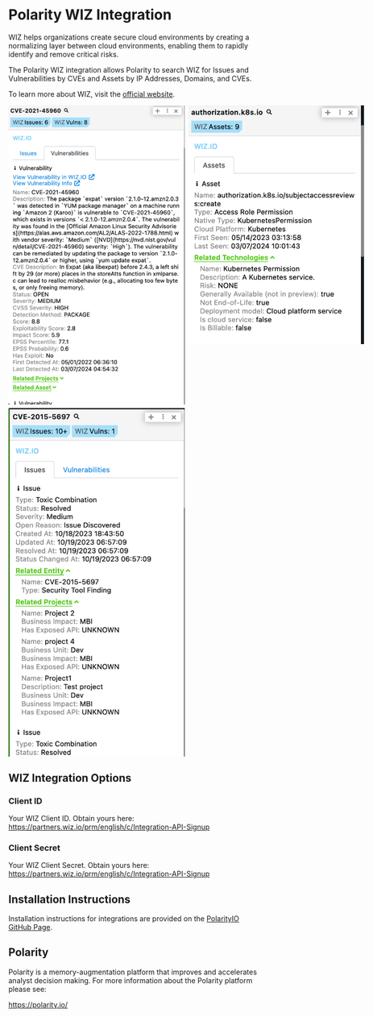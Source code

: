 # Polarity WIZ Integration

WIZ helps organizations create secure cloud environments by creating a normalizing layer between cloud environments, enabling them to rapidly identify and remove critical risks.

The Polarity WIZ integration allows Polarity to search WIZ for Issues and Vulnerabilities by CVEs and Assets by IP Addresses, Domains, and CVEs.

To learn more about WIZ, visit the [official website](https://www.wiz.io/about).

<div style="display:flex; align-items: flex-start; justify-content:flex-start; align-items:flex-start; margin-bottom: 7px">
  <img width="350" style="margin-right:7px" alt="Integration Example Vuln" src="./assets/example-vuln.png">
  <img width="350" alt="Integration Example Asset" src="./assets/example-asset.png">
</div>
<div style="display:flex; align-items: flex-start; justify-content:flex-start; align-items:flex-start;">
  <img width="350" style="margin-right:7px" alt="Integration Example Issue" src="./assets/example-issue.png">
</div>

## WIZ Integration Options
### Client ID
Your WIZ Client ID. Obtain yours here: https://partners.wiz.io/prm/english/c/Integration-API-Signup

### Client Secret
Your WIZ Client Secret. Obtain yours here: https://partners.wiz.io/prm/english/c/Integration-API-Signup


## Installation Instructions
Installation instructions for integrations are provided on the [PolarityIO GitHub Page](https://polarityio.github.io/).

## Polarity
Polarity is a memory-augmentation platform that improves and accelerates analyst decision making. For more information about the Polarity platform please see:

https://polarity.io/
